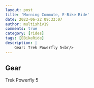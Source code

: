 ```yaml
---
layout: post
title: 'Morning Commute, E-Bike Ride'
date: 2022-06-22 09:33:07
author: multishiv19
comments: true
category: [rides]
tags: [EBikeRide]
description: |
    Gear: Trek Powerfly 5<br/>
---
```


## Gear
Trek Powerfly 5



<div width='100%' class='strava-embed-placeholder' data-embed-type='activity' data-embed-id='7347378419'></div>
<script src='https://strava-embeds.com/embed.js'></script>
